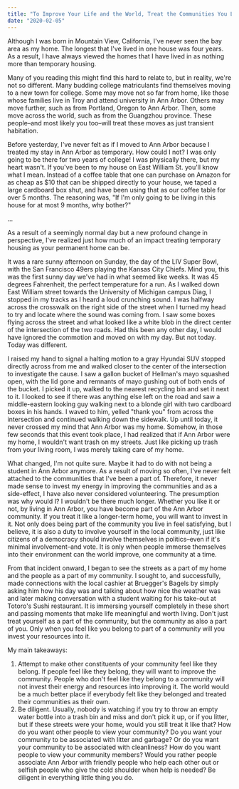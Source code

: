 ```yaml
---
title: "To Improve Your Life and the World, Treat the Communities You Live In As Permanent"
date: "2020-02-05"
---
```


Although I was born in Mountain View, California, I've never seen the bay area as my home. The longest that I've lived in one house was four years. As a result, I have always viewed the homes that I have lived in as nothing more than temporary housing.

Many of you reading this might find this hard to relate to, but in reality, we're not so different. Many budding college matriculants find themselves moving to a new town for college. Some may move not so far from home, like those whose families live in Troy and attend university in Ann Arbor. Others may move further, such as from Portland, Oregon to Ann Arbor. Then, some move across the world, such as from the Guangzhou province. These people–and most likely you too–will treat these moves as just transient habitation.

Before yesterday, I've never felt as if I moved to Ann Arbor because I treated my stay in Ann Arbor as temporary. How could I not? I was only going to be there for two years of college! I was physically there, but my heart wasn't. If you've been to my house on East William St. you'll know what I mean. Instead of a coffee table that one can purchase on Amazon for as cheap as \$10 that can be shipped directly to your house, we taped a large cardboard box shut, and have been using that as our coffee table for over 5 months. The reasoning was, "If I'm only going to be living in this house for at most 9 months, why bother?"

...

As a result of a seemingly normal day but a new profound change in perspective, I've realized just how much of an impact treating temporary housing as your permanent home can be.

It was a rare sunny afternoon on Sunday, the day of the LIV Super Bowl, with the San Francisco 49ers playing the Kansas City Chiefs. Mind you, this was the first sunny day we've had in what seemed like weeks. It was 45 degrees Fahrenheit, the perfect temperature for a run. As I walked down East William street towards the University of Michigan campus Diag, I stopped in my tracks as I heard a loud crunching sound. I was halfway across the crosswalk on the right side of the street when I turned my head to try and locate where the sound was coming from. I saw some boxes flying across the street and what looked like a white blob in the direct center of the intersection of the two roads. Had this been any other day, I would have ignored the commotion and moved on with my day. But not today. Today was different.

I raised my hand to signal a halting motion to a gray Hyundai SUV stopped directly across from me and walked closer to the center of the intersection to investigate the cause. I saw a gallon bucket of Hellman's mayo squashed open, with the lid gone and remnants of mayo gushing out of both ends of the bucket. I picked it up, walked to the nearest recycling bin and set it next to it. I looked to see if there was anything else left on the road and saw a middle-eastern looking guy walking next to a blonde girl with two cardboard boxes in his hands. I waved to him, yelled "thank you" from across the intersection and continued walking down the sidewalk. Up until today, it never crossed my mind that Ann Arbor was my home. Somehow, in those few seconds that this event took place, I had realized that if Ann Arbor were my home, I wouldn't want trash on my streets. Just like picking up trash from your living room, I was merely taking care of my home.

What changed, I'm not quite sure. Maybe it had to do with not being a student in Ann Arbor anymore. As a result of moving so often, I've never felt attached to the communities that I've been a part of. Therefore, it never made sense to invest my energy in improving the communities and as a side-effect, I have also never considered volunteering. The presumption was why would I? I wouldn't be there much longer. Whether you like it or not, by living in Ann Arbor, you have become part of the Ann Arbor community. If you treat it like a longer-term home, you will want to invest in it. Not only does being part of the community you live in feel satisfying, but I believe, it is also a duty to involve yourself in the local community, just like citizens of a democracy should involve themselves in politics–even if it's minimal involvement–and vote. It is only when people immerse themselves into their environment can the world improve, one community at a time.

From that incident onward, I began to see the streets as a part of my home and the people as a part of my community. I sought to, and successfully, made connections with the local cashier at Bruegger's Bagels by simply asking him how his day was and talking about how nice the weather was and later making conversation with a student waiting for his take-out at Totoro's Sushi restaurant. It is immersing yourself completely in these short and passing moments that make life meaningful and worth living. Don't just treat yourself as a part of the community, but the community as also a part of you. Only when you feel like you belong to part of a community will you invest your resources into it.

My main takeaways:

1. Attempt to make other constituents of your community feel like they belong. If people feel like they belong, they will want to improve the community. People who don't feel like they belong to a community will not invest their energy and resources into improving it. The world would be a much better place if everybody felt like they belonged and treated their communities as their own.
2. Be diligent. Usually, nobody is watching if you try to throw an empty water bottle into a trash bin and miss and don't pick it up, or if you litter, but if these streets were your home, would you still treat it like that? How do you want other people to view your community? Do you want your community to be associated with litter and garbage? Or do you want your community to be associated with cleanliness? How do you want people to view your community members? Would you rather people associate Ann Arbor with friendly people who help each other out or selfish people who give the cold shoulder when help is needed? Be diligent in everything little thing you do.
